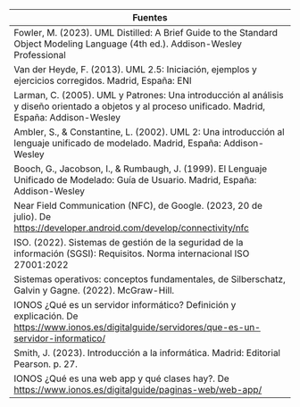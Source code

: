 |Fuentes | 
| -------- |
|Fowler, M. (2023). UML Distilled: A Brief Guide to the Standard Object Modeling Language (4th ed.). Addison-Wesley Professional|
|Van der Heyde, F. (2013). UML 2.5: Iniciación, ejemplos y ejercicios corregidos. Madrid, España: ENI|
|Larman, C. (2005). UML y Patrones: Una introducción al análisis y diseño orientado a objetos y al proceso unificado. Madrid, España: Addison-Wesley|
|Ambler, S., & Constantine, L. (2002). UML 2: Una introducción al lenguaje unificado de modelado. Madrid, España: Addison-Wesley|
|Booch, G., Jacobson, I., & Rumbaugh, J. (1999). El Lenguaje Unificado de Modelado: Guía de Usuario. Madrid, España: Addison-Wesley|
|Near Field Communication (NFC), de Google. (2023, 20 de julio). De https://developer.android.com/develop/connectivity/nfc |
|ISO. (2022). Sistemas de gestión de la seguridad de la información (SGSI): Requisitos. Norma internacional ISO 27001:2022 |
|Sistemas operativos: conceptos fundamentales, de Silberschatz, Galvin y Gagne. (2022). McGraw-Hill.|
| IONOS ¿Qué es un servidor informático? Definición y explicación. De https://www.ionos.es/digitalguide/servidores/que-es-un-servidor-informatico/ |
|Smith, J. (2023). Introducción a la informática. Madrid: Editorial Pearson. p. 27.|
|IONOS ¿Qué es una web app y qué clases hay?. De https://www.ionos.es/digitalguide/paginas-web/web-app/ |
